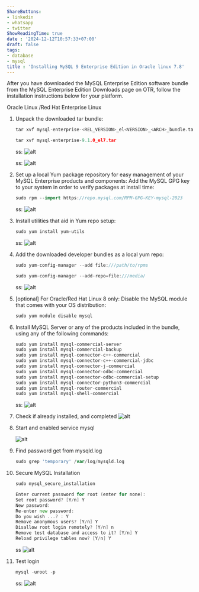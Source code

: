 ```yaml
---
ShareButtons:
- linkedin
- whatsapp
- twitter
ShowReadingTime: true
date : '2024-12-12T10:57:33+07:00'
draft: false
tags:
- database
- mysql
title : 'Installing MySQL 9 Enterprise Edition in Oracle linux 7.8'
---
```


After you have downloaded the MySQL Enterprise Edition software bundle from the MySQL Enterprise Edition Downloads page on OTR, follow the installation instructions below for your platform.

 
Oracle Linux /Red Hat Enterprise Linux

1. Unpack the downloaded tar bundle:
    ```go
    tar xvf mysql-enterprise-<REL_VERSION>_el<VERSION>_<ARCH>_bundle.tar

    tar xvf mysql-enterprise-9.1.0_el7.tar
    ```
    ss:
    ![alt](image1.png)

    ss:
    ![alt](image2.png)


2. Set up a local Yum package repository for easy management of your MySQL Enterprise products and components:
    Add the MySQL GPG key to your system in order to verify packages at install time:

    ```go
    sudo rpm --import https://repo.mysql.com/RPM-GPG-KEY-mysql-2023
    ```
    ss:
    ![alt](image3.png)

3. Install utilities that aid in Yum repo setup:

      ```go
      sudo yum install yum-utils
      ```

      ss:
      ![alt](image4.png)

  

4. Add the downloaded developer bundles as a local yum repo:


    ```go
    sudo yum-config-manager --add file:///path/to/rpms 

    sudo yum-config-manager --add-repo=file:///media/
    ```
    ss:
    ![alt](image5.png)


5. [optional] For Oracle/Red Hat Linux 8 only: Disable the MySQL module that comes with your OS distribution:

    ```go
    sudo yum module disable mysql
    ```

6. Install MySQL Server or any of the products included in the bundle, using any of the following commands:


    ```go
    sudo yum install mysql-commercial-server
    sudo yum install mysql-commercial-backup
    sudo yum install mysql-connector-c++-commercial
    sudo yum install mysql-connector-c++-commercial-jdbc
    sudo yum install mysql-connector-j-commercial
    sudo yum install mysql-connector-odbc-commercial
    sudo yum install mysql-connector-odbc-commercial-setup
    sudo yum install mysql-connector-python3-commercial
    sudo yum install mysql-router-commercial
    sudo yum install mysql-shell-commercial
    ```

    ss:
    ![alt](image6.png)

7. Check if already installed, and completed
    ![alt](image7.png)


8. Start and enabled service mysql

     ![alt](image8.png)

9.  Find password get from mysqld.log

    ```go
    sudo grep 'temporary' /var/log/mysqld.log
    ```

10. Secure MySQL Installation

    ```go
    sudo mysql_secure_installation

    Enter current password for root (enter for none): 
    Set root password? [Y/n] Y
    New password: 
    Re-enter new password: 
    Do you wish ...? : Y
    Remove anonymous users? [Y/n] Y
    Disallow root login remotely? [Y/n] n
    Remove test database and access to it? [Y/n] Y
    Reload privilege tables now? [Y/n] Y
    ```
    ss
    ![alt](image9.png)

11. Test login

    ```go
    mysql -uroot -p
    ```
    ss:
    ![alt](image10.png)

